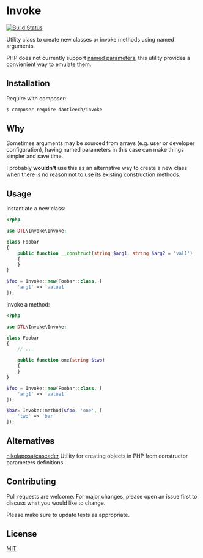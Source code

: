 Invoke
======

[![Build Status](https://travis-ci.org/dantleech/invoke.svg?branch=master)](https://travis-ci.org/dantleech/invoke)

Utility class to create new classes or invoke methods using named arguments.

PHP does not currently support [named
parameters](https://wiki.php.net/rfc/named_params), this utility provides a
convienient way to emulate them.

Installation
------------

Require with composer:

```bash
$ composer require dantleech/invoke
```

Why
---

Sometimes arguments may be sourced from arrays (e.g. user or developer configuration), having
named parameters in this case can make things simpler and save time.

I probably **wouldn't** use this as an alternative way to create a new class when there is no reason
not to use its existing construction methods.

Usage
-----

Instantiate a new class:

```php
<?php

use DTL\Invoke\Invoke;

class Foobar
{
    public function __construct(string $arg1, string $arg2 = 'val1')
    {
    }
}

$foo = Invoke::new(Foobar::class, [
    'arg1' => 'value1'
]);
```

Invoke a method:

```php
<?php

use DTL\Invoke\Invoke;

class Foobar
{
    // ...

    public function one(string $two)
    {
    }
}

$foo = Invoke::new(Foobar::class, [
    'arg1' => 'value1'
]);

$bar= Invoke::method($foo, 'one', [
    'two' => 'bar'
]);
```

Alternatives
------------

[nikolaposa/cascader](https://github.com/nikolaposa/cascader)
Utility for creating objects in PHP from constructor parameters definitions.

Contributing
------------

Pull requests are welcome. For major changes, please open an issue first to
discuss what you would like to change.

Please make sure to update tests as appropriate.

License
-------

[MIT](https://choosealicense.com/licenses/mit/)
